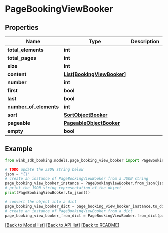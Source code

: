 # PageBookingViewBooker


## Properties

Name | Type | Description | Notes
------------ | ------------- | ------------- | -------------
**total_elements** | **int** |  | [optional] 
**total_pages** | **int** |  | [optional] 
**size** | **int** |  | [optional] 
**content** | [**List[BookingViewBooker]**](BookingViewBooker.md) |  | [optional] 
**number** | **int** |  | [optional] 
**first** | **bool** |  | [optional] 
**last** | **bool** |  | [optional] 
**number_of_elements** | **int** |  | [optional] 
**sort** | [**SortObjectBooker**](SortObjectBooker.md) |  | [optional] 
**pageable** | [**PageableObjectBooker**](PageableObjectBooker.md) |  | [optional] 
**empty** | **bool** |  | [optional] 

## Example

```python
from wink_sdk_booking.models.page_booking_view_booker import PageBookingViewBooker

# TODO update the JSON string below
json = "{}"
# create an instance of PageBookingViewBooker from a JSON string
page_booking_view_booker_instance = PageBookingViewBooker.from_json(json)
# print the JSON string representation of the object
print(PageBookingViewBooker.to_json())

# convert the object into a dict
page_booking_view_booker_dict = page_booking_view_booker_instance.to_dict()
# create an instance of PageBookingViewBooker from a dict
page_booking_view_booker_from_dict = PageBookingViewBooker.from_dict(page_booking_view_booker_dict)
```
[[Back to Model list]](../README.md#documentation-for-models) [[Back to API list]](../README.md#documentation-for-api-endpoints) [[Back to README]](../README.md)


